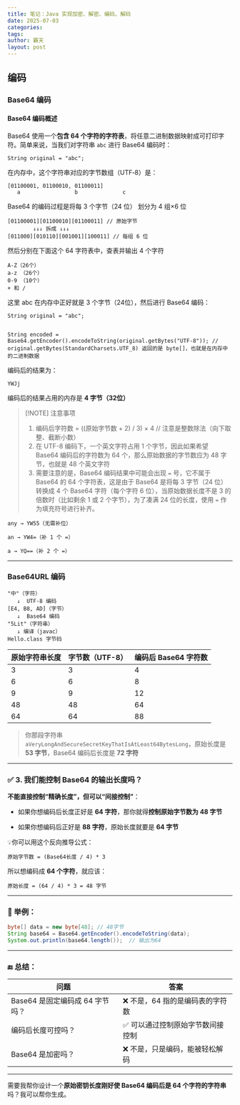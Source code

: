 ```yaml
---
title: 笔记：Java 实现加密、解密、编码、解码
date: 2025-07-03
categories: 
tags: 
author: 霸天
layout: post
---
```



## 编码

### Base64 编码

#### Base64 编码概述

Base64 使用一个**包含 64 个字符的字符表**，将任意二进制数据映射成可打印字符。简单来说，当我们对字符串 `abc` 进行 Base64 编码时：
```
String original = "abc";
```

在内存中，这个字符串对应的字节数组（UTF‑8）是：
```
[01100001, 01100010, 01100011]
   a                 b              c
```

Base64 的编码过程是将每 3 个字节（24 位） 划分为 4 组×6 位
```
[01100001][01100010][01100011] // 原始字节
		↓↓↓ 拆成 ↓↓↓
[011000][010110][001001][100011] // 每组 6 位
```

然后分别在下面这个 64 字符表中，查表并输出 4 个字符
```
A-Z（26个）  
a-z （26个）  
0-9 （10个）  
+ 和 /
```

这里 abc 在内存中正好就是 3 个字节（24位），然后进行 Base64 编码：
```
String original = "abc";


String encoded = Base64.getEncoder().encodeToString(original.getBytes("UTF-8")); // original.getBytes(StandardCharsets.UTF_8) 返回的是 byte[]，也就是在内存中的二进制数据
```

编码后的结果为：
```
YWJj
```

编码后的结果占用的内存是 **4 字节（32位）**

> [!NOTE] 注意事项
> 1. 编码后字符数 = ((原始字节数 + 2) / 3) × 4   // 注意是整数除法（向下取整、截断小数）
> 2. 在 UTF-8 编码下，一个英文字符占用 1 个字节，因此如果希望 Base64 编码后的字符数为 64 个，那么原始数据的字节数应为 48 字节，也就是 48 个英文字符
> 3. 需要注意的是，Base64 编码结果中可能会出现 `=` 号，它不属于 Base64 的 64 个字符表，这是由于 Base64 是将每 3 字节（24 位）转换成 4 个 Base64 字符（每个字符 6 位），当原始数据长度不是 3 的倍数时（比如剩余 1 或 2 个字节），为了凑满 24 位的长度，使用 `=` 作为填充符号进行补齐。
```
any → YW55（无需补位）

an → YW4=（补 1 个 =）

a → YQ==（补 2 个 =）
```

----


### Base64URL 编码








```
"中"（字符）
   ↓  UTF-8 编码
[E4, B8, AD]（字节）
   ↓  Base64 编码
"5Lit"（字符串）
   ↓ 编译（javac）
Hello.class 字节码

```



|原始字符串长度|字节数（UTF-8）|编码后 Base64 字符数|
|---|---|---|
|3|3|4|
|6|6|8|
|9|9|12|
|48|48|64|
|64|64|88|

> 你那段字符串 `aVeryLongAndSecureSecretKeyThatIsAtLeast64BytesLong`，原始长度是 **53 字节**，Base64 编码后长度是 **72 字符**

---

### ✅ 3. **我们能控制 Base64 的输出长度吗？**

**不能直接控制“精确长度”，但可以“间接控制”**：

- 如果你想编码后长度正好是 **64 字符**，那你就得**控制原始字节数为 48 字节**
    
- 如果你想编码后正好是 **88 字符**，原始长度就要是 **64 字节**
    

💡你可以用这个反向推导公式：

```
原始字节数 = (Base64长度 / 4) * 3
```

所以想编码成 **64 个字符**，就应该：

```
原始长度 = (64 / 4) * 3 = 48 字节
```

---

### 🧪 举例：

```java
byte[] data = new byte[48]; // 48字节
String base64 = Base64.getEncoder().encodeToString(data);
System.out.println(base64.length());  // 输出为64
```

---

### 🔚 总结：

|问题|答案|
|---|---|
|Base64 是固定编码成 64 字节吗？|❌ 不是，64 指的是编码表的字符数|
|编码后长度可控吗？|✅ 可以通过控制原始字节数间接控制|
|Base64 是加密吗？|❌ 不是，只是编码，能被轻松解码|

---

需要我帮你设计一个**原始密钥长度刚好使 Base64 编码后是 64 个字符的字符串**吗？我可以帮你生成。


